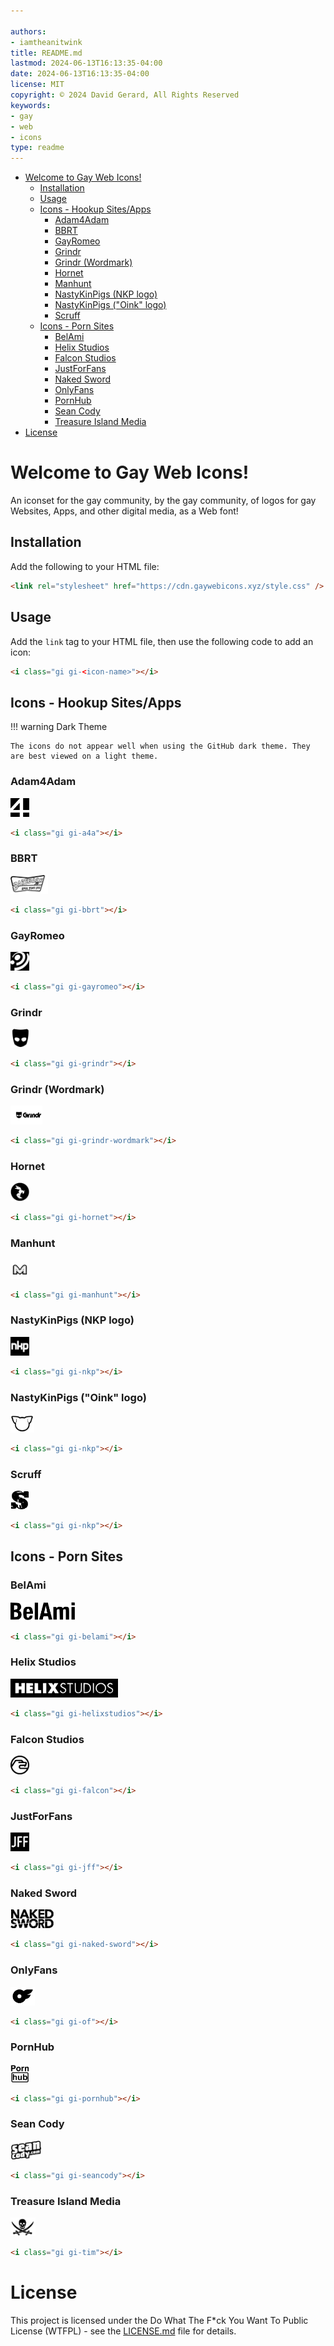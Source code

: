 ```yaml
---

authors:
- iamtheanitwink
title: README.md
lastmod: 2024-06-13T16:13:35-04:00
date: 2024-06-13T16:13:35-04:00
license: MIT
copyright: © 2024 David Gerard, All Rights Reserved
keywords:
- gay
- web
- icons
type: readme
---
```


- [Welcome to Gay Web Icons!](#welcome-to-gay-web-icons)
  - [Installation](#installation)
  - [Usage](#usage)
  - [Icons - Hookup Sites/Apps](#icons---hookup-sitesapps)
    - [Adam4Adam](#adam4adam)
    - [BBRT](#bbrt)
    - [GayRomeo](#gayromeo)
    - [Grindr](#grindr)
    - [Grindr (Wordmark)](#grindr-wordmark)
    - [Hornet](#hornet)
    - [Manhunt](#manhunt)
    - [NastyKinPigs (NKP logo)](#nastykinpigs-nkp-logo)
    - [NastyKinPigs ("Oink" logo)](#nastykinpigs-oink-logo)
    - [Scruff](#scruff)
  - [Icons - Porn Sites](#icons---porn-sites)
    - [BelAmi](#belami)
    - [Helix Studios](#helix-studios)
    - [Falcon Studios](#falcon-studios)
    - [JustForFans](#justforfans)
    - [Naked Sword](#naked-sword)
    - [OnlyFans](#onlyfans)
    - [PornHub](#pornhub)
    - [Sean Cody](#sean-cody)
    - [Treasure Island Media](#treasure-island-media)
- [License](#license)


# Welcome to Gay Web Icons!

An iconset for the gay community, by the gay community, of logos for gay Websites, Apps, and other digital media, as a Web font!

## Installation

Add the following to your HTML file:

```html
<link rel="stylesheet" href="https://cdn.gaywebicons.xyz/style.css" />
```

## Usage

Add the `link` tag to your HTML file, then use the following code to add an icon:

```html
<i class="gi gi-<icon-name>"></i>
```

## Icons - Hookup Sites/Apps

!!! warning Dark Theme

    The icons do not appear well when using the GitHub dark theme. They are best viewed on a light theme.

### Adam4Adam

<img src="./source-svg/hookup-sites/a4a.svg" alt="Adam4Adam" height="30" />


```html
<i class="gi gi-a4a"></i>
```

### BBRT

<img src="./source-svg/hookup-sites/bbrt.svg" alt="BBRT" height="30" />


```html
<i class="gi gi-bbrt"></i>
```

### GayRomeo

<img src="./source-svg/hookup-sites/gayromeo.svg" alt="GayRomeo" height="30" />

```html
<i class="gi gi-gayromeo"></i>
```

### Grindr

<img src="./source-svg/hookup-sites/grindr.svg" alt="Grindr" height="30" />

```html
<i class="gi gi-grindr"></i>
```

### Grindr (Wordmark)

<img src="./source-svg/hookup-sites/grindr-wordmark.svg" alt="Grindr Wordmark" height="30" />

```html
<i class="gi gi-grindr-wordmark"></i>
```

### Hornet

<img src="./source-svg/hookup-sites/hornet.svg" alt="Hornet" height="30" />

```html
<i class="gi gi-hornet"></i>
```

### Manhunt

<img src="./source-svg/hookup-sites/manhunt.svg" alt="Manhunt" height="30" />

```html
<i class="gi gi-manhunt"></i>
```

### NastyKinPigs (NKP logo)

<img src="./source-svg/hookup-sites/nkp.svg" alt="NastyKinPigs (NKP logo)" height="30" />

```html
<i class="gi gi-nkp"></i>
```

### NastyKinPigs ("Oink" logo)

<img src="./source-svg/hookup-sites/oink.svg" alt="NastyKinPigs ('Oink' logo)" height="30" />

```html
<i class="gi gi-nkp"></i>
```

### Scruff

<img src="./source-svg/hookup-sites/scruff.svg" alt="Scruff" height="30" />

```html
<i class="gi gi-nkp"></i>
```

## Icons - Porn Sites


### BelAmi


<img src="./source-svg/porn/belami.svg" alt="BelAmi" height="30" />


```html
<i class="gi gi-belami"></i>
```

### Helix Studios

<img src="./source-svg/porn/helixstudios.svg" alt="Helix Studios" height="30" />


```html
<i class="gi gi-helixstudios"></i>
```

### Falcon Studios

<img src="./source-svg/porn/falcon.svg" alt="Falcon Studios" height="30" />


```html
<i class="gi gi-falcon"></i>

```
### JustForFans

<img src="./source-svg/porn/jff.svg" alt="JustForFans" height="30" />

```html
<i class="gi gi-jff"></i>
```


### Naked Sword

<img src="./source-svg/porn/naked-sword.svg" alt="Naked Sword" height="30" />

```html
<i class="gi gi-naked-sword"></i>
```

### OnlyFans

<img src="./source-svg/porn/of.svg" alt="OnlyFans" height="30" />

```html
<i class="gi gi-of"></i>
```

### PornHub

<img src="./source-svg/porn/pornhub.svg" alt="PornHub" height="30" />

```html
<i class="gi gi-pornhub"></i>
```

### Sean Cody

<img src="./source-svg/porn/sean-cody.svg" alt="Sean Cody" height="30" />

```html
<i class="gi gi-seancody"></i>
```

### Treasure Island Media

<img src="./source-svg/porn/tim.svg" alt="Treasure Island Media" height="30" />

```html
<i class="gi gi-tim"></i>
```


# License

This project is licensed under the Do What The F\*ck You Want To Public License (WTFPL) - see the [LICENSE.md](LICENSE.md) file for details.
